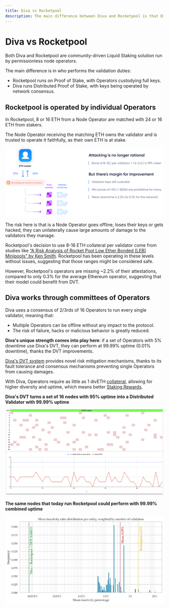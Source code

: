 ```yaml
---
title: Diva vs Rocketpool
description: The main difference between Diva and Rocketpool is that Diva utilizes DVT to achieve better performance and resilience than Rocketpool
---
```


# Diva vs Rocketpool

Both Diva and Rocketpool are community-driven Liquid Staking solution run by permissionless node operators.

The main difference is in who performs the validation duties:

- Rocketpool runs on Proof of Stake, with Operators custodying full keys.
- Diva runs Distributed Proof of Stake, with keys being operated by network consensus.

## Rocketpool is operated by individual Operators

In Rocketpool, 8 or 16 ETH from a Node Operator are matched with 24 or 16 ETH from stakers.

The Node Operator receiving the matching ETH owns the validator and is trusted to operate it faithfully, as their own ETH is at stake.

<div style={{textAlign: 'center'}}>

![stake](img/RP-comp.png)

</div>

The risk here is that is a Node Operator goes offline, loses their keys or gets hacked, they can unilaterally cause large amounts of damage to the validators they manage.

Rocketpool's decision to use 8-16 ETH collateral per validator come from studies like [“A Risk Analysis of Rocket Pool Low Ether Bonded (LEB) Minipools” by Ken Smith](https://github.com/htimsk/LEBminipools/blob/main/report/Analysis%20of%20LEB%20Minipools.pdf). Rocketpool has been operating in these levels without issues, suggesting that those ranges might be considered safe.

However, Rocketpool's operators are missing ~2.2% of their attestations, compared to only 0.3% for the average Ethereum operator, suggesting that their model could benefit from DVT.


## Diva works through committees of Operators

Diva uses a consensus of 2/3rds of 16 Operators to run every single validator, meaning that:

- Multiple Operators can be offline without any impact to the protocol.
- The risk of failure, hacks or malicious behavior is greatly reduced.

**Diva's unique strength comes into play here**: if a set of Operators with 5% downtime use Diva's DVT, they can perform at 99.99% uptime (0.01% downtime), thanks the DVT improvements.

[Diva's DVT system](dvt) provides novel risk mitigation mechanisms, thanks to its fault tolerance and consensus mechanisms preventing single Operators from causing damages.

With Diva, Operators require as little as 1 divETH [collateral](glossary#collateral), allowing for higher diversity and uptime, which means better [Staking Rewards](staking-rewards).

**Diva's DVT turns a set of 16 nodes with 95% uptime into a Distributed Validator with 99.99% uptime**

![DVT architecture](img/dvt-uptime-improvement.png)

**The same nodes that today run Rocketpool could perform with 99.99% combined uptime**

![Diva vs Rocketpool uptime](img/diva-vs-rp-uptime.png)
